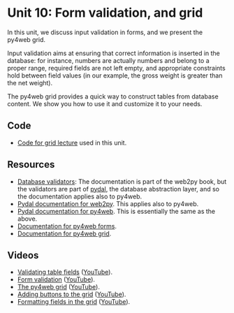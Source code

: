 # Unit 10: Form validation, and grid

In this unit, we discuss input validation in forms, and we present the py4web grid. 

Input validation aims at ensuring that correct information is inserted in the database: for instance, numbers are actually numbers and belong to a proper range, required fields are not left empty, and appropriate constraints hold between field values (in our example, the gross weight is greater than the net weight). 

The py4web grid provides a quick way to construct tables from database content. We show you how to use it and customize it to your needs. 
## Code

* [Code for grid lecture](https://github.com/learn-py4web/lecture_grid_and_validation) used in this unit.

## Resources

* [Database validators](http://www.web2py.com/books/default/chapter/29/07/forms-and-validators#Validators): The documentation is part of the web2py book, but the validators are part of [pydal](https://pypi.org/project/pydal/), the database abstraction layer, and so the documentation applies also to py4web. 
* [Pydal documentation for web2py](http://www.web2py.com/books/default/chapter/29/06/the-database-abstraction-layer).  This applies also to py4web. 
* [Pydal documentation for py4web](https://py4web.com/_documentation/static/en/chapter-07.html).  This is essentially the same as the above. 
* [Documentation for py4web forms](https://py4web.com/_documentation/static/en/chapter-12.html). 
* [Documentation for py4web grid](https://py4web.com/_documentation/static/en/chapter-14.html).

## Videos

* [Validating table fields](https://drive.google.com/file/d/1KZIyd9cyO329aSYEPDUekA9jtQQqpTJs/view?usp=sharing) ([YouTube](https://youtu.be/clCumIwag8c)).
* [Form validation](https://drive.google.com/file/d/1Vqq5mGMSZz2MTKjirSwHOLL3-bqDO1e1/view?usp=sharing) ([YouTube](https://youtu.be/DzJDBgeNIVo)).
* [The py4web grid](https://drive.google.com/file/d/1w3nrvx_I3jRCrVxGo0RfyeaHfYWHee_u/view?usp=sharing) ([YouTube](https://youtu.be/kBq9M2-YXFk)).
* [Adding buttons to the grid](https://drive.google.com/file/d/1i6m-SMIdrphakcbGgveJQV76bxYg5nsJ/view?usp=sharing) ([YouTube](https://youtu.be/3nY3hxGoovs)).
* [Formatting fields in the grid](https://drive.google.com/file/d/1DvDI6hZ8RlHq-H5iUM5czeJO0tqIvh8p/view?usp=sharing) ([YouTube](https://youtu.be/b2zOzljqtig)).